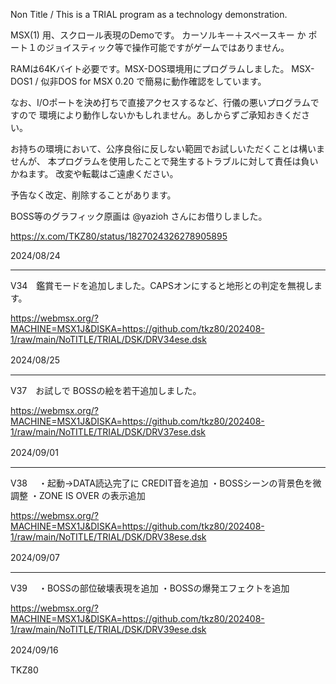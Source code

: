 Non Title / This is a TRIAL program as a technology demonstration.

MSX(1) 用、スクロール表現のDemoです。
カーソルキー＋スペースキー か ポート１のジョイスティック等で操作可能ですがゲームではありません。

RAMは64Kバイト必要です。MSX-DOS環境用にプログラムしました。
MSX-DOS1 / 似非DOS for MSX 0.20 で簡易に動作確認をしています。

なお、I/Oポートを決め打ちで直接アクセスするなど、行儀の悪いプログラムですので
環境により動作しないかもしれません。あしからずご承知おきください。

お持ちの環境において、公序良俗に反しない範囲でお試しいただくことは構いませんが、
本プログラムを使用したことで発生するトラブルに対して責任は負いかねます。
改変や転載はご遠慮ください。

予告なく改定、削除することがあります。


BOSS等のグラフィック原画は @yazioh さんにお借りしました。


https://x.com/TKZ80/status/1827024326278905895


2024/08/24

--------------------------------------------------------------------------------
V34　鑑賞モードを追加しました。CAPSオンにすると地形との判定を無視します。

https://webmsx.org/?MACHINE=MSX1J&DISKA=https://github.com/tkz80/202408-1/raw/main/NoTITLE/TRIAL/DSK/DRV34ese.dsk

2024/08/25　



--------------------------------------------------------------------------------
V37　お試しで BOSSの絵を若干追加しました。

https://webmsx.org/?MACHINE=MSX1J&DISKA=https://github.com/tkz80/202408-1/raw/main/NoTITLE/TRIAL/DSK/DRV37ese.dsk

2024/09/01　


--------------------------------------------------------------------------------
V38　
・起動→DATA読込完了に CREDIT音を追加
・BOSSシーンの背景色を微調整
・ZONE IS OVER の表示追加

https://webmsx.org/?MACHINE=MSX1J&DISKA=https://github.com/tkz80/202408-1/raw/main/NoTITLE/TRIAL/DSK/DRV38ese.dsk

2024/09/07　

--------------------------------------------------------------------------------
V39　
・BOSSの部位破壊表現を追加
・BOSSの爆発エフェクトを追加


https://webmsx.org/?MACHINE=MSX1J&DISKA=https://github.com/tkz80/202408-1/raw/main/NoTITLE/TRIAL/DSK/DRV39ese.dsk

2024/09/16　



TKZ80
